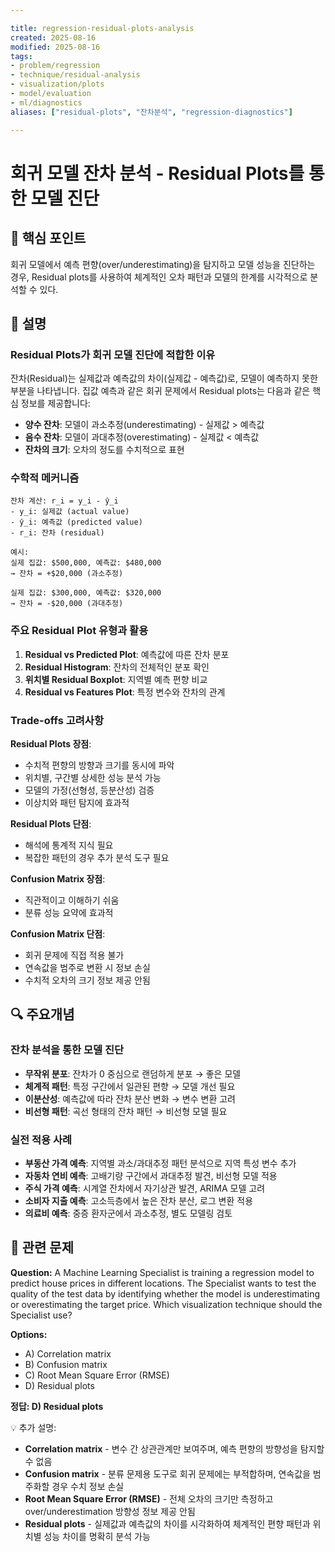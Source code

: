```yaml
---

title: regression-residual-plots-analysis
created: 2025-08-16
modified: 2025-08-16
tags:
- problem/regression
- technique/residual-analysis
- visualization/plots
- model/evaluation
- ml/diagnostics
aliases: ["residual-plots", "잔차분석", "regression-diagnostics"]

---
```


# 회귀 모델 잔차 분석 - Residual Plots를 통한 모델 진단

## 🎯 핵심 포인트

회귀 모델에서 예측 편향(over/underestimating)을 탐지하고 모델 성능을 진단하는 경우, Residual plots를 사용하여 체계적인 오차 패턴과 모델의 한계를 시각적으로 분석할 수 있다.

## 📝 설명

### Residual Plots가 회귀 모델 진단에 적합한 이유

잔차(Residual)는 실제값과 예측값의 차이(실제값 - 예측값)로, 모델이 예측하지 못한 부분을 나타냅니다. 집값 예측과 같은 회귀 문제에서 Residual plots는 다음과 같은 핵심 정보를 제공합니다:

- **양수 잔차**: 모델이 과소추정(underestimating) - 실제값 > 예측값
- **음수 잔차**: 모델이 과대추정(overestimating) - 실제값 < 예측값
- **잔차의 크기**: 오차의 정도를 수치적으로 표현

### 수학적 메커니즘

```
잔차 계산: r_i = y_i - ŷ_i
- y_i: 실제값 (actual value)
- ŷ_i: 예측값 (predicted value)
- r_i: 잔차 (residual)

예시:
실제 집값: $500,000, 예측값: $480,000
→ 잔차 = +$20,000 (과소추정)

실제 집값: $300,000, 예측값: $320,000  
→ 잔차 = -$20,000 (과대추정)
```

### 주요 Residual Plot 유형과 활용

1. **Residual vs Predicted Plot**: 예측값에 따른 잔차 분포
2. **Residual Histogram**: 잔차의 전체적인 분포 확인
3. **위치별 Residual Boxplot**: 지역별 예측 편향 비교
4. **Residual vs Features Plot**: 특정 변수와 잔차의 관계

### Trade-offs 고려사항

**Residual Plots 장점**:
- 수치적 편향의 방향과 크기를 동시에 파악
- 위치별, 구간별 상세한 성능 분석 가능
- 모델의 가정(선형성, 등분산성) 검증
- 이상치와 패턴 탐지에 효과적

**Residual Plots 단점**:
- 해석에 통계적 지식 필요
- 복잡한 패턴의 경우 추가 분석 도구 필요

**Confusion Matrix 장점**:
- 직관적이고 이해하기 쉬움
- 분류 성능 요약에 효과적

**Confusion Matrix 단점**:
- 회귀 문제에 직접 적용 불가
- 연속값을 범주로 변환 시 정보 손실
- 수치적 오차의 크기 정보 제공 안됨

## 🔍 주요개념

### 잔차 분석을 통한 모델 진단

- **무작위 분포**: 잔차가 0 중심으로 랜덤하게 분포 → 좋은 모델
- **체계적 패턴**: 특정 구간에서 일관된 편향 → 모델 개선 필요
- **이분산성**: 예측값에 따라 잔차 분산 변화 → 변수 변환 고려
- **비선형 패턴**: 곡선 형태의 잔차 패턴 → 비선형 모델 필요

### 실전 적용 사례

- **부동산 가격 예측**: 지역별 과소/과대추정 패턴 분석으로 지역 특성 변수 추가
- **자동차 연비 예측**: 고배기량 구간에서 과대추정 발견, 비선형 모델 적용
- **주식 가격 예측**: 시계열 잔차에서 자기상관 발견, ARIMA 모델 고려
- **소비자 지출 예측**: 고소득층에서 높은 잔차 분산, 로그 변환 적용
- **의료비 예측**: 중증 환자군에서 과소추정, 별도 모델링 검토

## 📝 관련 문제

**Question:** A Machine Learning Specialist is training a regression model to predict house prices in different locations. The Specialist wants to test the quality of the test data by identifying whether the model is underestimating or overestimating the target price. Which visualization technique should the Specialist use?

**Options:**

- A) Correlation matrix
- B) Confusion matrix  
- C) Root Mean Square Error (RMSE)
- D) Residual plots

**정답: D) Residual plots**

💡 추가 설명:

- **Correlation matrix** - 변수 간 상관관계만 보여주며, 예측 편향의 방향성을 탐지할 수 없음
- **Confusion matrix** - 분류 문제용 도구로 회귀 문제에는 부적합하며, 연속값을 범주화할 경우 수치 정보 손실
- **Root Mean Square Error (RMSE)** - 전체 오차의 크기만 측정하고 over/underestimation 방향성 정보 제공 안됨
- **Residual plots** - 실제값과 예측값의 차이를 시각화하여 체계적인 편향 패턴과 위치별 성능 차이를 명확히 분석 가능